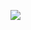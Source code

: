 ![](http://www.plantuml.com/plantuml/proxy?cache=no&src=https://raw.githubusercontent.com/oleksandrblazhko/ai204-bochkarova/laboratory-work-7/2-SoftwareDesign/2.7-PlantUML/UML-Deployment.puml)
